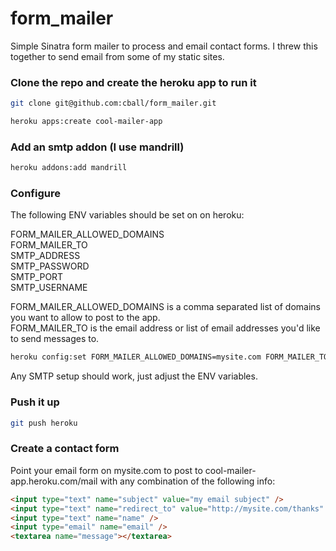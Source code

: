 form_mailer
===========

Simple Sinatra form mailer to process and email contact forms. I threw this together to send email from some of my static sites.

### Clone the repo and create the heroku app to run it

```bash
git clone git@github.com:cball/form_mailer.git
```

```bash
heroku apps:create cool-mailer-app
```

### Add an smtp addon (I use mandrill)
```bash
heroku addons:add mandrill
```

### Configure

The following ENV variables should be set on on heroku:

FORM_MAILER_ALLOWED_DOMAINS   
FORM_MAILER_TO  
SMTP_ADDRESS  
SMTP_PASSWORD  
SMTP_PORT  
SMTP_USERNAME

FORM_MAILER_ALLOWED_DOMAINS is a comma separated list of domains you want to allow to post to the app.  
FORM_MAILER_TO is the email address or list of email addresses you'd like to send messages to.

```bash
heroku config:set FORM_MAILER_ALLOWED_DOMAINS=mysite.com FORM_MAILER_TO=myemail@mysite.com SMTP_ADDRESS=smtp.mandrillapp.com SMTP_USERNAME=(username from MANDRILL_USERNAME) SMTP_PASSWORD=(password from MANDRILL_APIKEY) SMTP_PORT=587
```

Any SMTP setup should work, just adjust the ENV variables.

### Push it up

```bash
git push heroku
```

### Create a contact form
Point your email form on mysite.com to post to cool-mailer-app.heroku.com/mail with any combination of the following info:
  
```html
<input type="text" name="subject" value="my email subject" />
<input type="text" name="redirect_to" value="http://mysite.com/thanks" />
<input type="text" name="name" />
<input type="email" name="email" />
<textarea name="message"></textarea>
```

